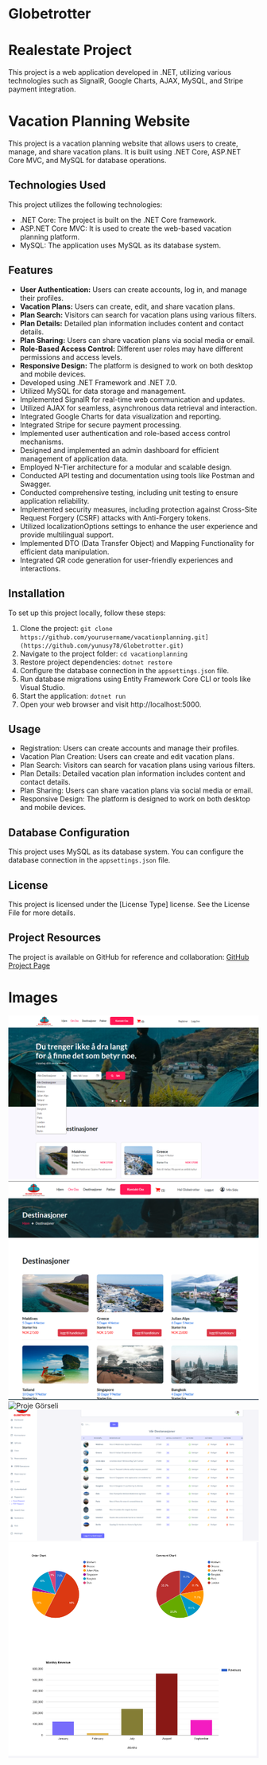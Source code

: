 # Globetrotter

# Realestate Project

This project is a web application developed in .NET, utilizing various technologies such as SignalR, Google Charts, AJAX, MySQL, and Stripe payment integration.
# Vacation Planning Website

This project is a vacation planning website that allows users to create, manage, and share vacation plans. It is built using .NET Core, ASP.NET Core MVC, and MySQL for database operations.

## Technologies Used

This project utilizes the following technologies:

- .NET Core: The project is built on the .NET Core framework.
- ASP.NET Core MVC: It is used to create the web-based vacation planning platform.
- MySQL: The application uses MySQL as its database system.

## Features

- **User Authentication:** Users can create accounts, log in, and manage their profiles.
- **Vacation Plans:** Users can create, edit, and share vacation plans.
- **Plan Search:** Visitors can search for vacation plans using various filters.
- **Plan Details:** Detailed plan information includes content and contact details.
- **Plan Sharing:** Users can share vacation plans via social media or email.
- **Role-Based Access Control:** Different user roles may have different permissions and access levels.
- **Responsive Design:** The platform is designed to work on both desktop and mobile devices.
- Developed using .NET Framework and .NET 7.0.
- Utilized MySQL for data storage and management.
- Implemented SignalR for real-time web communication and updates.
- Utilized AJAX for seamless, asynchronous data retrieval and interaction.
- Integrated Google Charts for data visualization and reporting.
- Integrated Stripe for secure payment processing.
- Implemented user authentication and role-based access control mechanisms.
- Designed and implemented an admin dashboard for efficient management of application data.
- Employed N-Tier architecture for a modular and scalable design.
- Conducted API testing and documentation using tools like Postman and Swagger.
- Conducted comprehensive testing, including unit testing to ensure application reliability.
- Implemented security measures, including protection against Cross-Site Request Forgery (CSRF) attacks with Anti-Forgery tokens.
- Utilized localizationOptions settings to enhance the user experience and provide multilingual support.
- Implemented DTO (Data Transfer Object) and Mapping Functionality for efficient data manipulation.
- Integrated QR code generation for user-friendly experiences and interactions.


## Installation

To set up this project locally, follow these steps:

1. Clone the project: `git clone https://github.com/yourusername/vacationplanning.git](https://github.com/yunusy78/Globetrotter.git)`
2. Navigate to the project folder: `cd vacationplanning`
3. Restore project dependencies: `dotnet restore`
4. Configure the database connection in the `appsettings.json` file.
5. Run database migrations using Entity Framework Core CLI or tools like Visual Studio.
6. Start the application: `dotnet run`
7. Open your web browser and visit http://localhost:5000.

## Usage

- Registration: Users can create accounts and manage their profiles.
- Vacation Plan Creation: Users can create and edit vacation plans.
- Plan Search: Visitors can search for vacation plans using various filters.
- Plan Details: Detailed vacation plan information includes content and contact details.
- Plan Sharing: Users can share vacation plans via social media or email.
- Responsive Design: The platform is designed to work on both desktop and mobile devices.

## Database Configuration

This project uses MySQL as its database system.
You can configure the database connection in the `appsettings.json` file.

## License

This project is licensed under the [License Type] license. See the License File for more details.


## Project Resources

The project is available on GitHub for reference and collaboration: [GitHub Project Page](https://github.com/yunusy78/Globetrotter.git)

# Images

![Proje Görseli](Web/wwwroot/ImageFile/About/traversal_1.png)
![Proje Görseli](Web/wwwroot/ImageFile/About/traversal_2.png)
![Proje Görseli](Web/wwwroot/ImageFile/About/traversal_3.png)
![Proje Görseli](Web/wwwroot/ImageFile/About/traversal_4.png)
![Proje Görseli](Web/wwwroot/ImageFile/About/traversal_5.png)

